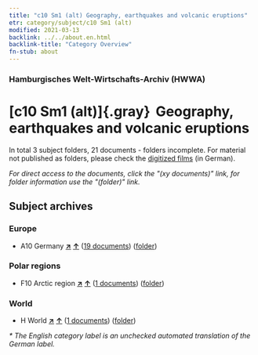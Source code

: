 ```yaml
---
title: "c10 Sm1 (alt) Geography, earthquakes and volcanic eruptions"
etr: category/subject/c10 Sm1 (alt)
modified: 2021-03-13
backlink: ../../about.en.html
backlink-title: "Category Overview"
fn-stub: about
---
```


### Hamburgisches Welt-Wirtschafts-Archiv (HWWA)
# [c10 Sm1 (alt)]{.gray}&#8201; Geography, earthquakes and volcanic eruptions&#160; 





In total 3 subject folders, 21 documents - folders incomplete.
For material not published as folders, please check the [digitized films](/film/h1_sh) (in German).

_For direct access to the documents, click the "(xy documents)" link, for folder information use the "(folder)" link._

## Subject archives



### Europe

- A10 Germany [**&nearr;**](../../../geo/i/126128/about.en.html "Germany (all folders)") [**&uarr;**](../../../geo/about.en.html#A10 "Country category system") (<a href="https://pm20.zbw.eu/dfgview/sh/126128,144216" title="about: Germany : Geography, earthquakes and volcanic eruptions" target="_blank">19 documents</a>) ([folder](http://purl.org/pressemappe20/folder/sh/126128,144216))

### Polar regions

- F10 Arctic region [**&nearr;**](../../../geo/i/141702/about.en.html "Arctic region (all folders)") [**&uarr;**](../../../geo/about.en.html#F10 "Country category system") (<a href="https://pm20.zbw.eu/dfgview/sh/141702,144216" title="about: Arctic region : Geography, earthquakes and volcanic eruptions" target="_blank">1 documents</a>) ([folder](http://purl.org/pressemappe20/folder/sh/141702,144216))

### World

- H World [**&nearr;**](../../../geo/i/141728/about.en.html "World (all folders)") [**&uarr;**](../../../geo/about.en.html#H "Country category system") (<a href="https://pm20.zbw.eu/dfgview/sh/141728,144216" title="about: World : Geography, earthquakes and volcanic eruptions" target="_blank">1 documents</a>) ([folder](http://purl.org/pressemappe20/folder/sh/141728,144216))


_* The English category label is an unchecked automated translation of the German label._

